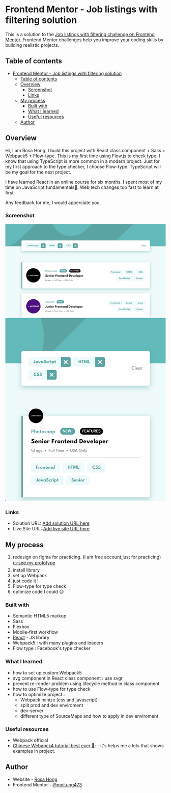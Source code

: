 # Frontend Mentor - Job listings with filtering solution

This is a solution to the [Job listings with filtering challenge on Frontend Mentor](https://www.frontendmentor.io/challenges/job-listings-with-filtering-ivstIPCt). Frontend Mentor challenges help you improve your coding skills by building realistic projects. 

## Table of contents

- [Frontend Mentor - Job listings with filtering solution](#frontend-mentor---job-listings-with-filtering-solution)
  - [Table of contents](#table-of-contents)
  - [Overview](#overview)
    - [Screenshot](#screenshot)
    - [Links](#links)
  - [My process](#my-process)
    - [Built with](#built-with)
    - [What I learned](#what-i-learned)
    - [Useful resources](#useful-resources)
  - [Author](#author)


## Overview
Hi, I am Rosa Hong.
I build this project with React class component + Sass + Webpack5 + Flow-type.
This is my first time using Flow.js to check type.
I know that using TypeScript is more common in a modern project. 
Just for my first approach to the type checker, I choose Flow-type.
TypeScript will be my goal for the next project.

I have learned React in an online course for six months.
I spent most of my time on JavaScript fundamentals🥲.
Web tech changes too fast to learn at first. 

Any feedback for me, I would apperciate you.

### Screenshot

![destop demo](/image/desktop.png)
![mobile demo](/image/mobile.png)

### Links

- Solution URL: [Add solution URL here](https://www.frontendmentor.io/solutions/react-class-component-with-sass-webpack-flowtype-KwBy6ilzeV)
- Live Site URL: [Add live site URL here](https://meitung473.github.io/Job-listings-with-filtering/dist)

## My process
1. redesign on figma for practicing. (I am free account,just for practicing) [👉see my prototype](https://www.figma.com/proto/rijg7xTRRrLR1So4w0O7iN/Frontend-mentor-Files?page-id=318%3A447&node-id=403%3A356&viewport=224%2C470%2C0.1&scaling=contain&starting-point-node-id=403%3A356&show-proto-sidebar=1)
2. install library
3. set up Webpack
4. just code it !
5. Flow-type for type check
6. optimize code I could 😣

### Built with
- Semantic HTML5 markup
- Sass
- Flexbox
- Mobile-first workflow
- [React](https://reactjs.org/) - JS library
- Webpack5 : with many plugins and loaders
- Flow type : Facebook's type checker

### What I learned
- how to set up custom Webpack5
- svg component in React class component : use svgr
- prevent re-render problem using lifecycle method in class component
- how to use Flow-type for type check
- how to optimize project : 
  - Webpack minize (css and javascript)
  - split prod and dev enviroment
  - dev-server 
  - different type of SourceMaps and how to apply in dev enviroment 

### Useful resources
- Webpack official
- [Chinese Webapck4 tutorial best ever 💯](https://awdr74100.github.io/categories/Webpack/):  - it's helps me a lots that shows examples in project.

## Author
- Website - [Rosa Hong](https://blog.rosa.tw/)
- Frontend Mentor - [@meitung473](https://www.frontendmentor.io/profile/meitung473)

